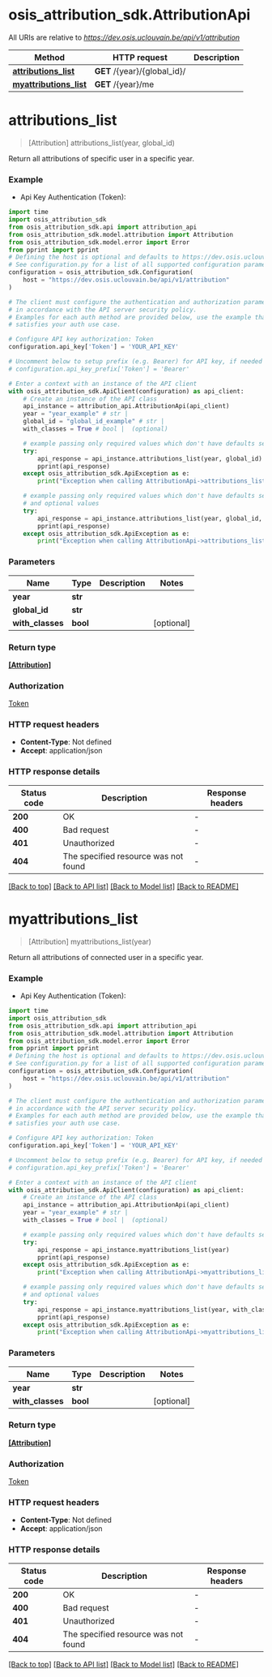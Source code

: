 # osis_attribution_sdk.AttributionApi

All URIs are relative to *https://dev.osis.uclouvain.be/api/v1/attribution*

Method | HTTP request | Description
------------- | ------------- | -------------
[**attributions_list**](AttributionApi.md#attributions_list) | **GET** /{year}/{global_id}/ | 
[**myattributions_list**](AttributionApi.md#myattributions_list) | **GET** /{year}/me | 


# **attributions_list**
> [Attribution] attributions_list(year, global_id)



Return all attributions of specific user in a specific year.

### Example

* Api Key Authentication (Token):
```python
import time
import osis_attribution_sdk
from osis_attribution_sdk.api import attribution_api
from osis_attribution_sdk.model.attribution import Attribution
from osis_attribution_sdk.model.error import Error
from pprint import pprint
# Defining the host is optional and defaults to https://dev.osis.uclouvain.be/api/v1/attribution
# See configuration.py for a list of all supported configuration parameters.
configuration = osis_attribution_sdk.Configuration(
    host = "https://dev.osis.uclouvain.be/api/v1/attribution"
)

# The client must configure the authentication and authorization parameters
# in accordance with the API server security policy.
# Examples for each auth method are provided below, use the example that
# satisfies your auth use case.

# Configure API key authorization: Token
configuration.api_key['Token'] = 'YOUR_API_KEY'

# Uncomment below to setup prefix (e.g. Bearer) for API key, if needed
# configuration.api_key_prefix['Token'] = 'Bearer'

# Enter a context with an instance of the API client
with osis_attribution_sdk.ApiClient(configuration) as api_client:
    # Create an instance of the API class
    api_instance = attribution_api.AttributionApi(api_client)
    year = "year_example" # str | 
    global_id = "global_id_example" # str | 
    with_classes = True # bool |  (optional)

    # example passing only required values which don't have defaults set
    try:
        api_response = api_instance.attributions_list(year, global_id)
        pprint(api_response)
    except osis_attribution_sdk.ApiException as e:
        print("Exception when calling AttributionApi->attributions_list: %s\n" % e)

    # example passing only required values which don't have defaults set
    # and optional values
    try:
        api_response = api_instance.attributions_list(year, global_id, with_classes=with_classes)
        pprint(api_response)
    except osis_attribution_sdk.ApiException as e:
        print("Exception when calling AttributionApi->attributions_list: %s\n" % e)
```

### Parameters

Name | Type | Description  | Notes
------------- | ------------- | ------------- | -------------
 **year** | **str**|  |
 **global_id** | **str**|  |
 **with_classes** | **bool**|  | [optional]

### Return type

[**[Attribution]**](Attribution.md)

### Authorization

[Token](../README.md#Token)

### HTTP request headers

 - **Content-Type**: Not defined
 - **Accept**: application/json

### HTTP response details
| Status code | Description | Response headers |
|-------------|-------------|------------------|
**200** | OK |  -  |
**400** | Bad request |  -  |
**401** | Unauthorized |  -  |
**404** | The specified resource was not found |  -  |

[[Back to top]](#) [[Back to API list]](../README.md#documentation-for-api-endpoints) [[Back to Model list]](../README.md#documentation-for-models) [[Back to README]](../README.md)

# **myattributions_list**
> [Attribution] myattributions_list(year)



Return all attributions of connected user in a specific year.

### Example

* Api Key Authentication (Token):
```python
import time
import osis_attribution_sdk
from osis_attribution_sdk.api import attribution_api
from osis_attribution_sdk.model.attribution import Attribution
from osis_attribution_sdk.model.error import Error
from pprint import pprint
# Defining the host is optional and defaults to https://dev.osis.uclouvain.be/api/v1/attribution
# See configuration.py for a list of all supported configuration parameters.
configuration = osis_attribution_sdk.Configuration(
    host = "https://dev.osis.uclouvain.be/api/v1/attribution"
)

# The client must configure the authentication and authorization parameters
# in accordance with the API server security policy.
# Examples for each auth method are provided below, use the example that
# satisfies your auth use case.

# Configure API key authorization: Token
configuration.api_key['Token'] = 'YOUR_API_KEY'

# Uncomment below to setup prefix (e.g. Bearer) for API key, if needed
# configuration.api_key_prefix['Token'] = 'Bearer'

# Enter a context with an instance of the API client
with osis_attribution_sdk.ApiClient(configuration) as api_client:
    # Create an instance of the API class
    api_instance = attribution_api.AttributionApi(api_client)
    year = "year_example" # str | 
    with_classes = True # bool |  (optional)

    # example passing only required values which don't have defaults set
    try:
        api_response = api_instance.myattributions_list(year)
        pprint(api_response)
    except osis_attribution_sdk.ApiException as e:
        print("Exception when calling AttributionApi->myattributions_list: %s\n" % e)

    # example passing only required values which don't have defaults set
    # and optional values
    try:
        api_response = api_instance.myattributions_list(year, with_classes=with_classes)
        pprint(api_response)
    except osis_attribution_sdk.ApiException as e:
        print("Exception when calling AttributionApi->myattributions_list: %s\n" % e)
```

### Parameters

Name | Type | Description  | Notes
------------- | ------------- | ------------- | -------------
 **year** | **str**|  |
 **with_classes** | **bool**|  | [optional]

### Return type

[**[Attribution]**](Attribution.md)

### Authorization

[Token](../README.md#Token)

### HTTP request headers

 - **Content-Type**: Not defined
 - **Accept**: application/json

### HTTP response details
| Status code | Description | Response headers |
|-------------|-------------|------------------|
**200** | OK |  -  |
**400** | Bad request |  -  |
**401** | Unauthorized |  -  |
**404** | The specified resource was not found |  -  |

[[Back to top]](#) [[Back to API list]](../README.md#documentation-for-api-endpoints) [[Back to Model list]](../README.md#documentation-for-models) [[Back to README]](../README.md)

